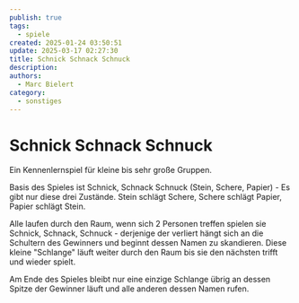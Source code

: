 ```yaml
---
publish: true
tags:
  - spiele
created: 2025-01-24 03:50:51
update: 2025-03-17 02:27:30
title: Schnick Schnack Schnuck
description: 
authors:
  - Marc Bielert
category:
  - sonstiges
---
```


# Schnick Schnack Schnuck

Ein Kennenlernspiel für kleine bis sehr große Gruppen.

Basis des Spieles ist Schnick, Schnack Schnuck (Stein, Schere, Papier) - Es gibt nur diese drei Zustände. Stein schlägt Schere, Schere schlägt Papier, Papier schlägt Stein.

Alle laufen durch den Raum, wenn sich 2 Personen treffen spielen sie Schnick, Schnack, Schnuck - derjenige der verliert hängt sich an die Schultern des Gewinners und beginnt dessen Namen zu skandieren. Diese kleine "Schlange" läuft weiter durch den Raum bis sie den nächsten trifft und wieder spielt.

Am Ende des Spieles bleibt nur eine einzige Schlange übrig an dessen Spitze der Gewinner läuft und alle anderen dessen Namen rufen.

